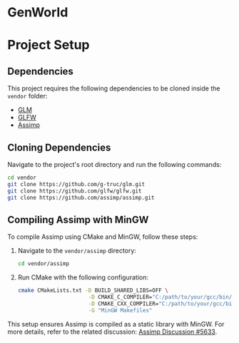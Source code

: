 # GenWorld

# Project Setup

## Dependencies
This project requires the following dependencies to be cloned inside the `vendor` folder:

- [GLM](https://github.com/g-truc/glm)
- [GLFW](https://github.com/glfw/glfw)
- [Assimp](https://github.com/assimp/assimp)

## Cloning Dependencies
Navigate to the project's root directory and run the following commands:

```sh
cd vendor
git clone https://github.com/g-truc/glm.git
git clone https://github.com/glfw/glfw.git
git clone https://github.com/assimp/assimp.git
```

## Compiling Assimp with MinGW
To compile Assimp using CMake and MinGW, follow these steps:

1. Navigate to the `vendor/assimp` directory:
   ```sh
   cd vendor/assimp
   ```

2. Run CMake with the following configuration:
   ```sh
   cmake CMakeLists.txt -D BUILD_SHARED_LIBS=OFF \
                         -D CMAKE_C_COMPILER="C:/path/to/your/gcc/bin/gcc.exe" \
                         -D CMAKE_CXX_COMPILER="C:/path/to/your/gcc/bin/g++.exe" \
                         -G "MinGW Makefiles"
   ```

This setup ensures Assimp is compiled as a static library with MinGW. For more details, refer to the related discussion: [Assimp Discussion #5633](https://github.com/assimp/assimp/discussions/5633).

